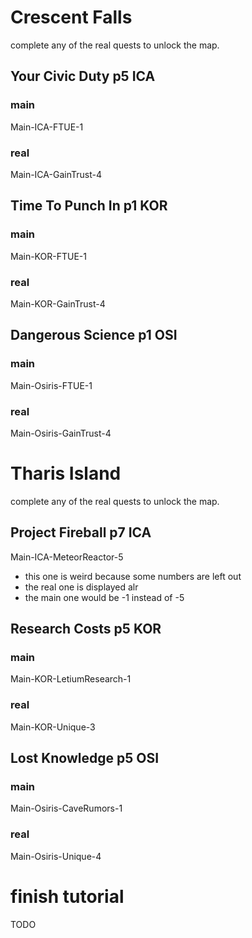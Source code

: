 # Crescent Falls
complete any of the real quests to unlock the map.
## Your Civic Duty p5 ICA
### main
Main-ICA-FTUE-1
### real
Main-ICA-GainTrust-4
## Time To Punch In p1 KOR
### main
Main-KOR-FTUE-1
### real
Main-KOR-GainTrust-4
## Dangerous Science p1 OSI
### main
Main-Osiris-FTUE-1 
### real
Main-Osiris-GainTrust-4

# Tharis Island
complete any of the real quests to unlock the map.
## Project Fireball p7 ICA
Main-ICA-MeteorReactor-5
- this one is weird because some numbers are left out
- the real one is displayed alr
- the main one would be -1 instead of -5
## Research Costs p5 KOR
### main
Main-KOR-LetiumResearch-1
### real
Main-KOR-Unique-3
## Lost Knowledge p5 OSI
### main
Main-Osiris-CaveRumors-1
### real
Main-Osiris-Unique-4

# finish tutorial
TODO
